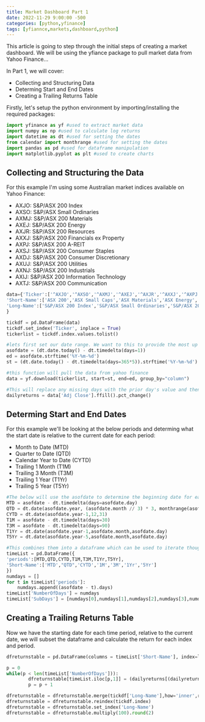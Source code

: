 ```yaml
---
title: Market Dashboard Part 1
date: 2022-11-29 9:00:00 -500
categories: [python,yfinance]
tags: [yfiannce,markets,dashboard,python]
---
```


This article is going to step through the initial steps of creating a market dashboard. We will be using the yfiance package to pull market data from Yahoo Finance...

In Part 1, we will cover:
- Collecting and Structuring Data
- Determing Start and End Dates
- Creating a Trailing Returns Table

Firstly, let's setup the python environment by importing/installing the required packages:

 ```python
import yfinance as yf #used to extract market data
import numpy as np #used to calculate log returns
import datetime as dt #used for setting the dates 
from calendar import monthrange #used for setting the dates
import pandas as pd #used for dataframe manipulation
import matplotlib.pyplot as plt #used to create charts
```

## Collecting and Structuring the Data

For this example I'm using some Australian market indices available on Yahoo Finance:

- AXJO: S&P/ASX 200 Index
- AXSO: S&P/ASX Small Ordinaries
- AXMJ: S&P/ASX 200 Materials
- AXEJ: S&P/ASX 200 Energy
- AXJR: S&P/ASX 200 Resources
- AXXJ: S&P/ASX 200 Financials ex Property
- AXPJ: S&P/ASX 200 A-REIT
- AXSJ: S&P/ASX 200 Consumer Staples
- AXDJ: S&P/ASX 200 Consumer Discretionary
- AXUJ: S&P/ASX 200 Utilities
- AXNJ: S&P/ASX 200 Industrials
- AXIJ: S&P/ASX 200 Information Technology
- AXTJ: S&P/ASX 200 Communication


```python 
data={'Ticker':['^AXJO','^AXSO','^AXMJ','^AXEJ','^AXJR','^AXXJ','^AXPJ','^AXSJ','^AXDJ','^AXUJ','^AXNJ','^AXIJ','^AXTJ'],
'Short-Name':['ASX 200','ASX Small Caps','ASX Materials','ASX Energy','ASX Resources','ASX Financials','ASX REITs','ASX Cons Staples','ASX Cons Disc','ASX Utilities','ASX Ind','ASX IT','ASX Comms'],
'Long-Name':['S&P/ASX 200 Index','S&P/ASX Small Ordinaries','S&P/ASX 200 Materials','S&P/ASX 200 Energy','S&P/ASX 200 Resources','S&P/ASX 200 Financials ex Property','S&P/ASX 200 A-REIT','S&P/ASX 200 Consumer Staples','S&P/ASX 200 Consumer Discretionary','S&P/ASX 200 Utilities','S&P/ASX 200 Industrials','S&P/ASX 200 Information Technology','S&P/ASX 200 Communication']
}

tickdf = pd.DataFrame(data)
tickdf.set_index('Ticker', inplace = True)
tickerlist = tickdf.index.values.tolist()

#lets first set our date range. We want to this to provide the most up to date data which would be as of yesterday's close. We'll also calulate the start date as five years prior. 
asofdate = (dt.date.today() - dt.timedelta(days=1))
ed = asofdate.strftime('%Y-%m-%d')
st = (dt.date.today() - dt.timedelta(days=365*5)).strftime('%Y-%m-%d')

#this function will pull the data from yahoo finance
data = yf.download(tickerlist, start=st, end=ed, group_by="column")

#This will replace any missing days with the prior day's value and then calculate the simple daily return. 
dailyreturns = data['Adj Close'].ffill().pct_change()
```

## Determing Start and End Dates
 
 For this example we'll be looking at the below periods and determing what the start date is relative to the current date for each period:

- Month to Date (MTD)
- Quarter to Date (QTD)
- Calendar Year to Date (CYTD)
- Trailing 1 Month (T1M)
- Trailing 3 Month (T3M)
- Trailing 1 Year (T1Yr)
- Trailing 5 Year (T5Yr)

```python
#The below will use the asofdate to determine the beginning date for each time period
MTD = asofdate - dt.timedelta(days=asofdate.day)
QTD = dt.date(asofdate.year, (asofdate.month // 3) * 3, monthrange(asofdate.year,(asofdate.month // 3) * 3)[1])
CYTD = dt.date(asofdate.year-1,12,31)
T1M = asofdate - dt.timedelta(days=30)
T3M = asofdate - dt.timedelta(days=90)
T1Yr = dt.date(asofdate.year-1,asofdate.month,asofdate.day)
T5Yr = dt.date(asofdate.year-5,asofdate.month,asofdate.day)

#This combines them into a dataframe which can be used to iterate though and also to provide specific column names
timeList = pd.DataFrame({
'periods':[MTD,QTD,CYTD,T1M,T3M,T1Yr,T5Yr],
'Short-Name':['MTD',"QTD",'CYTD','1M','3M','1Yr','5Yr']
})
numdays = []
for t in timeList['periods']:
    numdays.append((asofdate - t).days)
timeList['NumberOfDays'] = numdays
timeList['SubDays'] = [numdays[0],numdays[1],numdays[2],numdays[3],numdays[4],365,365]
```
## Creating a Trailing Returns Table

Now we have the starting date for each time period, relative to the current date, we will subset the dataframe and calculate the return for each index and period.

```python
dfreturnstable = pd.DataFrame(columns = timeList['Short-Name'], index=logreturns.columns)

p = 0
while(p < len(timeList['NumberOfDays'])):
        dfreturnstable[timeList.iloc[p,1]] = (dailyreturns[(dailyreturns.index > str(timeList.loc[p,'periods'])) & (dailyreturns.index <= str(asofdate))]).add(1).prod() ** (timeList.loc[p,'SubDays'] / timeList.loc[p,'NumberOfDays']) - 1
        p = p + 1

dfreturnstable = dfreturnstable.merge(tickdf['Long-Name'],how='inner',right_index=True, left_index=True)
dfreturnstable = dfreturnstable.reindex(tickdf.index)
dfreturnstable = dfreturnstable.set_index('Long-Name')
dfreturnstable = dfreturnstable.multiply(100).round(2)
```